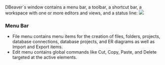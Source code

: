 DBeaver`s window contains a menu bar, a toolbar, a shortcut bar, a workspace with one or more editors and views, and a status line:
<img src="https://www.dropbox.com/s/hxkbuw6r7a8dmw6/UI%20with%20markup.png?raw=1">

### Menu Bar
* File menu contains menu items for the creation of files, folders, projects, database connections, database projects, and ER diagrams as well as Import and Export items.  
* Edit menu contains global commands like Cut, Copy, Paste, and Delete targeted at the active elements.

